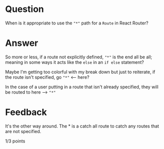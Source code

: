 # Question

When is it appropriate to use the `"*"` path for a `Route` in React Router?

# Answer

<!-- It's appropriate to use the `"*"` path when a user enters a path that doesn't exist -->

So more or less, if a route not explicitly defined, `"*"` is the end all be all; meaning in some ways it acts like the `else` in an `if else` statement?

Maybe I'm getting too colorful with my break down but just to reiterate, if the route isn't specified, go `"*"` <-- here?

In the case of a user putting in a route that isn't already specified, they will be routed to here --> `"*"`

# Feedback

It's the other way around. The * is a catch all route to catch any routes that are not specified. 

1/3 points